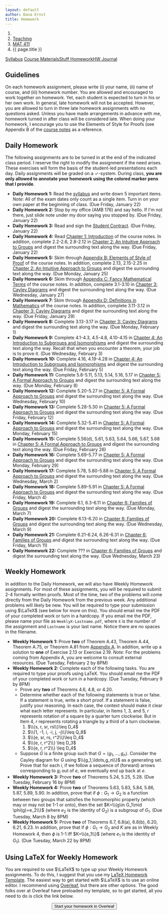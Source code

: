 ```yaml
---
layout: default
author: Dana Ernst
title: Homework
---
```


<ol class="breadcrumb">
  <li><a href="/"><i class="fa fa-home"></i></a></li>
  <li><a href="/teaching/">Teaching</a></li>
  <li><a href="/teaching/mat411s16">MAT 411</a></li>
  <li class="active">{{ page.title }}</li>
</ol>

<div class="row">
<div class="col-xs-12">
<div class="btn-group btn-group-justified">
<a class="btn btn-default btn-success" href="{{site.baseurl}}/teaching/mat411s16/syllabus/">Syllabus</a>
<a class="btn btn-default btn-primary" href="{{site.baseurl}}/teaching/mat411s16/materials/">
<span class="hidden-xs">Course Materials</span><span class="visible-xs">Stuff</span>
</a>
<a class="btn btn-default btn-warning" href="{{site.baseurl}}/teaching/mat411s16/homework/">
<span class="hidden-xs">Homework</span><span class="visible-xs">HW</span>
</a>
<a class="btn btn-default btn-info" href="{{site.baseurl}}/teaching/mat411s16/journal/">Journal</a>
</div>
</div>
</div>

## Guidelines ##
On each homework assignment, please write (i) your name, (ii) name of course, and (iii) homework number. You are allowed and encouraged to work together on homework. Yet, each student is expected to turn in his or her own work. In general, late homework will not be accepted. However, you are allowed to turn in three late homework assignments with no questions asked. Unless you have made arrangements in advance with me, homework turned in after class will be considered late. When doing your homework, I encourage you to use the Elements of Style for Proofs (see Appendix B of the [course notes]({{site.baseurl}}/teaching/mat411s16/materials/) as a reference.

## Daily Homework ##
The following assignments are to be turned in at the end of the indicated class period.  I reserve the right to modify the assignment if the need arises.  These exercises will form the basis of the student-led presentations each day.  Daily assignments will be graded on a $\checkmark$-system.  During class, **you are only allowed to annotate your homework using the colored marker pens that I provide**.

- **Daily Homework 1:** Read the [syllabus]({{site.baseurl}}/teaching/mat411s16/syllabus/) and write down 5 important items.  *Note:*  All of the exam dates only count as a single item.  Turn in on your own paper at the beginning of class. (Due Friday, January 22)
- **Daily Homework 2:** Stop by my office (AMB 176) and say hello. If I'm not there, just slide note under my door saying you stopped by. (Due Friday, January 22)
- **Daily Homework 3:** Read and sign the [Student Contract]({{site.baseurl}}/teaching/StudentContract.pdf). (Due Friday, January 22)
- **Daily Homework 4:** Read [Chapter 1: Introduction]({{site.baseurl}}/teaching/mat411s16/Introduction.pdf) of the course notes.  In addition, complete 2.2-2.6, 2.8-2.12 in [Chapter 2: An Intuitive Approach to Groups]({{site.baseurl}}/teaching/mat411s16/IntuitiveGroups.pdf) and digest the surrounding text along the way. (Due Friday, January 22)
- **Daily Homework 5:** Skim through [Appendix B: Elements of Style of Proof]({{site.baseurl}}/teaching/mat411s16/ElementsOfStyle.pdf) of the course notes.  In addition, complete 2.13, 2.15-2.25 in [Chapter 2: An Intuitive Approach to Groups]({{site.baseurl}}/teaching/mat411s16/IntuitiveGroups.pdf) and digest the surrounding text along the way. (Due Monday, January 25)
- **Daily Homework 6:** Skim through [Appendix C: Fancy Mathematical Terms]({{site.baseurl}}/teaching/mat411s16/FancyMathematicalTerms.pdf) of the course notes.  In addition, complete 3.1-3.10 in [Chapter 3: Cayley Diagrams]({{site.baseurl}}/teaching/mat411s16/CayleyDiagrams.pdf) and digest the surrounding text along the way. (Due Wednesday, January 27)
- **Daily Homework 7:** Skim through [Appendix D: Definitions in Mathematics]({{site.baseurl}}/teaching/mat411s16/Definitions.pdf) of the course notes.  In addition, complete 3.11-3.12 in [Chapter 3: Cayley Diagrams]({{site.baseurl}}/teaching/mat411s16/CayleyDiagrams.pdf) and digest the surrounding text along the way. (Due Friday, January 29)
- **Daily Homework 8:** Complete 3.13-3.17 in [Chapter 3: Cayley Diagrams]({{site.baseurl}}/teaching/mat411s16/CayleyDiagrams.pdf) and digest the surrounding text along the way. (Due Monday, February 1)
- **Daily Homework 9:** Complete 4.1-4.3, 4.5-4.8, 4.10-4.15 in [Chapter 4: An Introduction to Subgroups and Isomorphisms]({{site.baseurl}}/teaching/mat411s16/IntroSubgroupsIsomorphisms.pdf) and digest the surrounding text along the way. Recall that when you encounter a theorem, your job is to prove it. (Due Wednesday, February 3)
- **Daily Homework 10:** Complete 4.16, 4.19-4.28 in [Chapter 4: An Introduction to Subgroups and Isomorphisms]({{site.baseurl}}/teaching/mat411s16/IntroSubgroupsIsomorphisms.pdf) and digest the surrounding text along the way. (Due Friday, February 5)
- **Daily Homework 11:** Complete 5.8-5.11, 5.13, 5.14, 5.16, 5.17 in [Chapter 5: A Formal Approach to Groups]({{site.baseurl}}/teaching/mat411s16/FormalGroups.pdf) and digest the surrounding text along the way. (Due Monday, February 8)
- **Daily Homework 12:** Complete 5.20-5.27 in [Chapter 5: A Formal Approach to Groups]({{site.baseurl}}/teaching/mat411s16/FormalGroups.pdf) and digest the surrounding text along the way. (Due Wednesday, February 10)
- **Daily Homework 13:** Complete 5.28-5.30 in [Chapter 5: A Formal Approach to Groups]({{site.baseurl}}/teaching/mat411s16/FormalGroups.pdf) and digest the surrounding text along the way. (Due Friday, February 12)
- **Daily Homework 14:** Complete 5.32-5.41 in [Chapter 5: A Formal Approach to Groups]({{site.baseurl}}/teaching/mat411s16/FormalGroups.pdf) and digest the surrounding text along the way. (Due Monday, February 15)
- **Daily Homework 15:** Complete 5.56(d), 5.61, 5.63, 5.64, 5.66, 5.67, 5.68  in [Chapter 5: A Formal Approach to Groups]({{site.baseurl}}/teaching/mat411s16/FormalGroups.pdf) and digest the surrounding text along the way. (Due Friday, February 26)
- **Daily Homework 16:** Complete 5.69-5.77 in [Chapter 5: A Formal Approach to Groups]({{site.baseurl}}/teaching/mat411s16/FormalGroups.pdf) and digest the surrounding text along the way. (Due Monday, February 29)
- **Daily Homework 17:** Complete 5.78, 5.80-5.88 in [Chapter 5: A Formal Approach to Groups]({{site.baseurl}}/teaching/mat411s16/FormalGroups.pdf) and digest the surrounding text along the way. (Due Wednesday, March 2)
- **Daily Homework 18:** Complete 5.89-5.91 in [Chapter 5: A Formal Approach to Groups]({{site.baseurl}}/teaching/mat411s16/FormalGroups.pdf) and digest the surrounding text along the way. (Due Friday, March 4)
- **Daily Homework 19:** Complete 6.1, 6.3-6.11 in [Chapter 6: Families of Groups]({{site.baseurl}}/teaching/mat411s16/Families.pdf) and digest the surrounding text along the way. (Due Monday, March 7)
- **Daily Homework 20:** Complete 6.13-6.20 in [Chapter 6: Families of Groups]({{site.baseurl}}/teaching/mat411s16/Families.pdf) and digest the surrounding text along the way. (Due Wednesday, March 9)
- **Daily Homework 21:** Complete 6.21-6.24, 6.26-6.31 in [Chapter 6: Families of Groups]({{site.baseurl}}/teaching/mat411s16/Families.pdf) and digest the surrounding text along the way. (Due Friday, March 11)
- **Daily Homework 22:** Complete ??? in [Chapter 6: Families of Groups]({{site.baseurl}}/teaching/mat411s16/Families.pdf) and digest the surrounding text along the way. (Due Wednesday, March 23)

<!--
- **Daily Homework 21:** Read Section 6.1 in [Chapter 6: Families of Groups](http://teaching.danaernst.com/files/fall2014/mat411/Families.pdf) and complete 6.12-6.14. (Due Wednesday, October 15)
- **Daily Homework 22:** Read Section 6.1 in [Chapter 6: Families of Groups](http://teaching.danaernst.com/files/fall2014/mat411/Families.pdf) and complete 6.15-6.17. (Due Friday, October 17)
- **Daily Homework 23:** Read Section 6.1 in [Chapter 6: Families of Groups](http://teaching.danaernst.com/files/fall2014/mat411/Families.pdf) and complete 6.27-6.29. (Due Friday, October 24)
- **Daily Homework 24:** Read Section 6.1 in [Chapter 6: Families of Groups](http://teaching.danaernst.com/files/fall2014/mat411/Families.pdf) and complete 6.40-6.44, 6.47. Also, digest the meaning of Theorem 6.39, which you will need to do a few of the problems.  I suggest you crank out a few examples to convince yourself the theorem is true. I'll either prove this theorem in class next week or send out a proof for you to read at your leisure. (Due Monday, October 27)
- **Daily Homework 25:** Read Section 6.2 in [Chapter 6: Families of Groups](http://teaching.danaernst.com/files/fall2014/mat411/Families.pdf) and complete 6.49-6.53. (Due Wednesday, October 29)
- **Daily Homework 26:** Read Section 6.3 in [Chapter 6: Families of Groups](http://teaching.danaernst.com/files/fall2014/mat411/Families.pdf) and complete 6.55-6.56, 6.58-6.69. This looks like a lot, but most of them you should be able to dispense with rather quickly. (Due Friday, October 31)
- **Daily Homework 27:** Read Section 6.3 in [Chapter 6: Families of Groups](http://teaching.danaernst.com/files/fall2014/mat411/Families.pdf) and complete 6.70-6.76, 6.79, 6.80. To do the last two problems, you'll need to understand Theorem 6.78 and the discussion that follows it. (Due Monday, November 3)
- **Daily Homework 28:** Read Section 6.4 in [Chapter 6: Families of Groups](http://teaching.danaernst.com/files/fall2014/mat411/Families.pdf) and complete 6.81-6.88, 6.90, 6.92-6.94, 6.97, 6.98. Also, make sure you read and digest Theorem 6.96. (Due Wednesday, November 5)
- **Daily Homework 29:** If necessary, finish up any problems from Daily Homework 28.  Also, read Section 7.1 in [Chapter 7: Cosets, Lagrange's Theorem, and Normal Subgroups](http://teaching.danaernst.com/files/fall2014/mat411/CosetsLagrangeNormal.pdf) and complete 7.2, 7.3, 7.4(a)(b), 7.5, 7.7, 7.8(2). You are also responsible for digesting the content of the problems that were omitted, but you do not have to formally complete them. (Due Friday, November 7)
- **Daily Homework 30:** Re-read Section 7.1 and read Section 7.2 in [Chapter 7: Cosets, Lagrange's Theorem, and Normal Subgroups](http://teaching.danaernst.com/files/fall2014/mat411/CosetsLagrangeNormal.pdf) and complete 7.12, 7.13-7.19, 7.21, 7.22.  You are also responsible for digesting the content of the problems that were omitted, but you do not have to formally complete them. (Due Monday, November 10)
- **Daily Homework 31:** Read Section 7.3 in [Chapter 7: Cosets, Lagrange's Theorem, and Normal Subgroups](http://teaching.danaernst.com/files/fall2014/mat411/CosetsLagrangeNormal.pdf) and complete 7.24-7.31.  (Due Wednesday, November 12)
- **Daily Homework 32:** Read Sections 8.1 and 8.2 in [Chapter 8: Products and Quotients of Groups](http://teaching.danaernst.com/files/fall2014/mat411/ProductsQuotients.pdf) and complete 8.1, 8.6, 8.7, 8.26-8.30, 8.32, any 2 parts of 8.33.  You are also responsible for digesting the content of the problems that were omitted, but you do not have to formally complete them. (Due Friday, November 14)
- **Daily Homework 33:** Complete the exercises found [here](http://teaching.danaernst.com/files/fall2014/mat411/Daily33.pdf) (but skip the last problem). (Due Monday, November 24)
- **Daily Homework 34:** Complete the exercises found [here](http://teaching.danaernst.com/files/fall2014/mat411/Daily34.pdf). (Due Wednesday, November 26)
- **Daily Homework 35:** Complete the exercises found [here](http://teaching.danaernst.com/files/fall2014/mat411/Daily35.pdf). (Due Monday, December 1)
- **Daily Homework 36:** Complete the exercises found [here](http://teaching.danaernst.com/files/fall2014/mat411/Daily36.pdf). (Due Wednesday, December 3)
- **Daily Homework 37:** Last one! Complete the exercises found [here](http://teaching.danaernst.com/files/fall2014/mat411/Daily37.pdf) (Due Friday, December 5)

-->

## Weekly Homework ##
In addition to the Daily Homework, we will also have Weekly Homework assignments.  For most of these assignments, you will be required to submit 2-4 formally written proofs.  Most of the time, two of the problems will come directly from the Daily Homework from the previous week.  Any additional problems will likely be new.  You will be required to type your submission using $\LaTeX$ (see below for more on this).  You should email me the PDF of your completed work or turn in a hardcopy. If you email me the PDF, please name your file as <code>WeeklyX-Lastname.pdf</code>, where <code>X</code> is the number of the assignment and <code>Lastname</code> is your last name.  Notice there are no spaces in the filename.

- **Weekly Homework 1:** Prove **two** of Theorem A.43, Theorem A.44, Theorem A.75, or Theorem A.81 from [Appendix A]({{site.baseurl}}/teaching/mat411s16/Prerequisites.pdf). In addition, write up a solution to **one** of Exercise 2.13 or Exercise 2.19.  *Note:* For the problems coming from Appendix A, you are welcome to consult external resources. (Due Tuesday, February 2 by 8PM)
- **Weekly Homework 2:** Complete each of the following tasks. You are required to type your proofs using LaTeX.  You should email me the PDF of your completed work or turn in a hardcopy. (Due Tuesday, February 9 by 8PM)
  - Prove any **two** of Theorems 4.6, 4.8, or 4.20.
  - Determine whether each of the following statements is true or false. If a statement is true, write a short proof. If a statement is false, justify your reasoning. In each case, the context should make it clear what each letter represents. In particular, in Items 1, 3, and 5, $r$ represents rotation of a square by a quarter turn clockwise. But in Item 4, $r$ represents rotating a triangle by a third of a turn clockwise.
      1. $\\{s, r, sr, rs\\}\leq D_4$
      2. $\\{1, -1, i, -i, j, -j\\}\leq Q_8$
      3. $\\{e, sr, rs, r^2\\}\leq D_4$
      4. $\\{e, r, r^2\\} \leq D_3$
      5. $\\{e, r, r^2\\} \leq D_4$
  - Suppose $G$ is a finite group such that $G=\langle g_1,\ldots, g_n\rangle$.  Consider the Cayley diagram for $G$ using $\\{g_1,\ldots,g_n\\}$ as a generating set.  Prove that for each $i$, if we follow a sequence of (forward) arrows corresponding to $g_i$ out of $e$, we eventually end up back at $e$.
- **Weekly Homework 3:** Prove **two** of Theorems 5.24, 5.25, 5.28. (Due Tuesday, February 16 by 8PM)
- **Weekly Homework 4:** Prove **two** of Theorems 5.63, 5.83, 5.84, 5.86, 5.87, 5.89, 5.90.  In addition, prove that if $\phi:G_1\to G_2$ is a function between two groups that satisfies the homomorphic property (which may or may not be 1-1 or onto), then the set $K=\\{g\in G_1\mid \phi(g)=e_2\\}$ (where $e_2$ is the identity of $G_2$) is a subgroup of $G_1$.  (Due Tuesday, March 8 by 8PM)
- **Weekly Homework 5:** Prove **two** of Theorems 6.7, 6.8(a), 6.8(b), 6.20, 6.21, 6.23.  In addition, prove that if $\phi:G_1\to G_2$ and $K$ are as in Weekly Homework 4, then $\phi$ is 1-1 iff $K=\\{e_1\\}$ (where $e_1$ is the identity of $G_1$).  (Due Tuesday, March 22 by 8PM)

<!--
- **Weekly Homework 4:** Prove one of Theorems 5.24, 5.25, 5.28 and prove one of Theorems 5.30, 5.32(2) from [Chapter 5: A Formal Approach to Groups](http://teaching.danaernst.com/files/fall2014/mat411/FormalGroups.pdf). (Due Tuesday, September 30 by 8PM)
- **Weekly Homework 5:** Prove any two of Theorems 5.52, 5.58, 5.60, 5.62, 5.64 from [Chapter 5: A Formal Approach to Groups](http://teaching.danaernst.com/files/fall2014/mat411/FormalGroups.pdf). (Due Tuesday, October 7 by 8PM)
- **Weekly Homework 6:** Prove any two of Problem 5.76, Theorems 5.79, 5.80, 5.82, 5.83 from [Chapter 5: A Formal Approach to Groups](http://teaching.danaernst.com/files/fall2014/mat411/FormalGroups.pdf). (Due Tuesday, October 14 by 8PM)
- **Weekly Homework 7:** Prove any two of 6.14, 6.18, 6.19, 6.20, 6.22, 6.52(4) from [Chapter 6: Families of Groups](http://teaching.danaernst.com/files/fall2014/mat411/Families.pdf).  (Due Tuesday, November 4 by 8PM)
- **Weekly Homework 8:** Prove any two of 6.63, 6.69, 6.70, 6.86 from [Chapter 6: Families of Groups](http://teaching.danaernst.com/files/fall2014/mat411/Families.pdf). If you choose to prove 6.86, you should include your constructions from 6.84 and 6.85. (Due Thursday, November 13 by 8PM)
- **Weekly Homework 9:** Prove any two theorems from Daily Homework 35-36. This includes Theorems 1, 2, 3 from Daily Homework 33, Exercise 7 from Daily Homework 34, Theorems 1, 2, 3 from Daily Homework 35, and any theorem-type problems from Daily Homework 36(Due Thursday, December 4 by 8PM)
-->

## Using LaTeX for Weekly Homework ##
You are required to use $\LaTeX$ to type up your Weekly Homework assignments.  To do this, I suggest that you use my [LaTeX Homework Template](https://github.com/dcernst/MiscTeachingMaterials/blob/master/HWTemplate.tex).  The easiest way to get started with $\LaTeX$ is to use an online editor.  I recommend using [Overleaf](https://overleaf.com), but there are other options.  The good folks over at Overleaf have preloaded my template, so to get started, all you need to do is click the link below.

<center>
<form action="https://www.writelatex.com/docs" method="POST">
    <input type="hidden" name="template" value="danaernst-weekly_homework_x">
    <input type="submit" class="wl-submit" value="Start your homework in Overleaf">
  </form>
</center>

<br>
